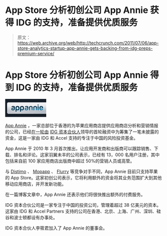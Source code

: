 # App Store 分析初创公司 App Annie 获得 IDG 的支持，准备提供优质服务 

> 原文：<https://web.archive.org/web/http://techcrunch.com/2011/07/06/app-store-analytics-startup-app-annie-gets-backing-from-idg-preps-premium-service/>

# App Store 分析初创公司 App Annie 得到 IDG 的支持，准备提供优质服务

![](img/77037bcae90e8553de79c9da19bde930.png)

[App Annie](https://web.archive.org/web/20230204190455/http://www.appannie.com/) ，一家总部位于香港的为苹果应用商店提供应用商店分析和营销情报的公司，已经[在一轮由](https://web.archive.org/web/20230204190455/http://www.appannie.com/blog/appannie-raises-series-a-investment/) [IDG 资本合伙人](https://web.archive.org/web/20230204190455/http://www.crunchbase.com/financial-organization/idg-ventures-china)领导的首轮融资中为筹集了一笔未披露的资金，这是一家由 IDG 和 Accel 支持的专注于中国的风险投资基金。

App Annie 于 2010 年 3 月首次推出，让应用开发商和出版商可以跟踪销售、下载、排名和评论。这家羽翼未丰的公司表示，已经有 13，000 名用户注册，其中包括来自前 100 家应用商店出版商中超过 50%的营销人员或高管。

与 [Distimo](https://web.archive.org/web/20230204190455/http://www.crunchbase.com/company/distimo) 、 [Mopapp](https://web.archive.org/web/20230204190455/http://www.mopapp.com/) 、 [Flurry](https://web.archive.org/web/20230204190455/http://www.flurry.com/product/analytics/technical-info.html) 等竞争对手不同，App Annie 目前只支持苹果的 App Store。这家初创公司表示，它将利用额外的资金将其业务范围扩大到其他移动应用商店，并开发新功能。

在一篇博客文章中，App Annie 还表示他们将很快推出额外的付费服务。

IDG 资本合伙公司是一家专注于中国的投资公司，管理着超过 38 亿美元的资本。这家由 IDG 和 Accel Partners 支持的公司在香港、北京、上海、广州、深圳、硅谷和波士顿都设有办事处。

IDG 资本合伙人李筱君加入了 App Annie 的董事会。